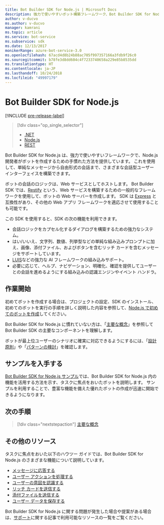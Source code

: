 ```yaml
---
title: Bot Builder SDK for Node.js | Microsoft Docs
description: 強力で使いやすいボット構築フレームワーク、Bot Builder SDK for Node.js について説明します。
author: v-ducvo
ms.author: v-ducvo
manager: kamrani
ms.topic: article
ms.service: bot-service
ms.subservice: sdk
ms.date: 12/13/2017
monikerRange: azure-bot-service-3.0
ms.openlocfilehash: 67acd4d8b24b88ac705f997357166a3fdb9f26c0
ms.sourcegitcommit: b78fe3d8dd604c4f7233740658a229e85b8535dd
ms.translationtype: HT
ms.contentlocale: ja-JP
ms.lasthandoff: 10/24/2018
ms.locfileid: "49997179"
---
```

# <a name="bot-builder-sdk-for-nodejs"></a>Bot Builder SDK for Node.js

[!INCLUDE [pre-release-label](../includes/pre-release-label-v3.md)]

> [!div class="op_single_selector"]
> - [.NET](../dotnet/bot-builder-dotnet-overview.md)
> - [Node.js](../nodejs/bot-builder-nodejs-overview.md)
> - [REST](../rest-api/bot-framework-rest-overview.md)

Bot Builder SDK for Node.js は、強力で使いやすいフレームワークで、Node.js 開発者がボットを作成するための手慣れた方法を提供しています。
これを使用して、単純なメッセージから自由形式の会話まで、さまざまな会話型ユーザー インターフェイスを構築できます。

ボットの会話のロジックは、Web サービスとしてホストします。 Bot Builder SDK では、<a href="http://restify.com">Restify</a> という、Web サービスを構築するための一般的なフレームワークを使用して、ボットの Web サーバーを作成します。 SDK は <a href="http://expressjs.com/">Express</a> と互換性があり、その他の Web アプリ フレームワークを適応させて使用することも可能です。 

この SDK を使用すると、SDK の次の機能を利用できます。 

- 会話ロジックをカプセル化するダイアログを構築するための強力なシステム。
- はい/いいえ、文字列、数値、列挙型などの単純な組み込みプロンプトに加え、画像、添付ファイル、およびボタンを含むリッチ カードを含むメッセージをサポートしています。
- <a href="http://luis.ai" target="_blank">LUIS</a>などの強力な AI フレームワークの組み込みサポート。
- 必要に応じて、ヘルプ、ナビゲーション、明確化、確認を提供してユーザーとの会話を進めるようにする組み込みの認識エンジンやイベント ハンドラ。

## <a name="get-started"></a>作業開始

初めてボットを作成する場合は、プロジェクトの設定、SDK のインストール、初めてのボットを実行の手順を詳しく説明した内容を参照して、[Node.js で初めてのボットを作成](bot-builder-nodejs-quickstart.md)してください。 

Bot Builder SDK for Node.js に慣れていない方は、「[主要な概念](bot-builder-nodejs-concepts.md)」を参照して Bot Builder SDK の主要なコンポーネントを理解します。

ボットが最上位ユーザーのシナリオに確実に対応できるようにするには、「[設計原則](../bot-service-design-principles.md)」や「[パターンの検討](../bot-service-design-pattern-task-automation.md)」を確認します。

## <a name="get-samples"></a>サンプルを入手する

[Bot Builder SDK for Node.js サンプル](bot-builder-nodejs-samples.md)では、Bot Builder SDK for Node.js 内の機能を活用する方法を示す、タスクに焦点をおいたボットを説明します。 サンプルを利用することで、豊富な機能を備えた優れたボットの作成が迅速に開始できるようになります。

## <a name="next-steps"></a>次の手順
> [!div class="nextstepaction"]
> [主要な概念](bot-builder-nodejs-concepts.md)

## <a name="additional-resources"></a>その他のリソース

タスクに焦点をおいた以下のハウツー ガイドでは、Bot Builder SDK for Node.js のさまざまな機能について説明しています。

* [メッセージに応答する](bot-builder-nodejs-use-default-message-handler.md)
* [ユーザー アクションを処理する](bot-builder-nodejs-dialog-actions.md)
* [ユーザーの意図を認識する](bot-builder-nodejs-recognize-intent-messages.md)
* [リッチ カードを送信する](bot-builder-nodejs-send-rich-cards.md)
* [添付ファイルを送信する](bot-builder-nodejs-send-receive-attachments.md)
* [ユーザー データを保存する](bot-builder-nodejs-save-user-data.md)


Bot Builder SDK for Node.js に関する問題が発生した場合や提案がある場合は、[サポート](../bot-service-resources-links-help.md)に関する記事で利用可能なリソースの一覧をご覧ください。 


[DesignGuide]: ../bot-service-design-principles.md 
[DesignPatterns]: ../bot-service-design-pattern-task-automation.md 
[HowTo]: bot-builder-nodejs-use-default-message-handler.md 
